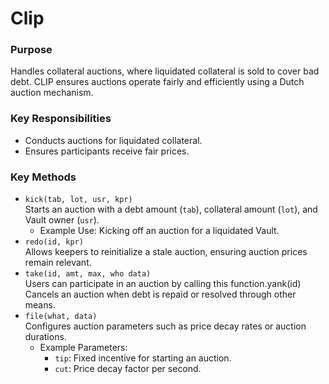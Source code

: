 # Clip

### **Purpose**

Handles collateral auctions, where liquidated collateral is sold to cover bad debt. CLIP ensures auctions operate fairly and efficiently using a Dutch auction mechanism.

### Key Responsibilities

* Conducts auctions for liquidated collateral.
* Ensures participants receive fair prices.

### Key Methods

* `kick(tab, lot, usr, kpr)`\
  Starts an auction with a debt amount (`tab`), collateral amount (`lot`), and Vault owner (`usr`).
  * Example Use: Kicking off an auction for a liquidated Vault.
* `redo(id, kpr)`\
  Allows keepers to reinitialize a stale auction, ensuring auction prices remain relevant.
* `take(id, amt, max, who data)`\
  Users can participate in an auction by calling this function.yank(id)\
  Cancels an auction when debt is repaid or resolved through other means.
* `file(what, data)`\
  Configures auction parameters such as price decay rates or auction durations.
  * Example Parameters:
    * `tip`: Fixed incentive for starting an auction.
    * `cut`: Price decay factor per second.
